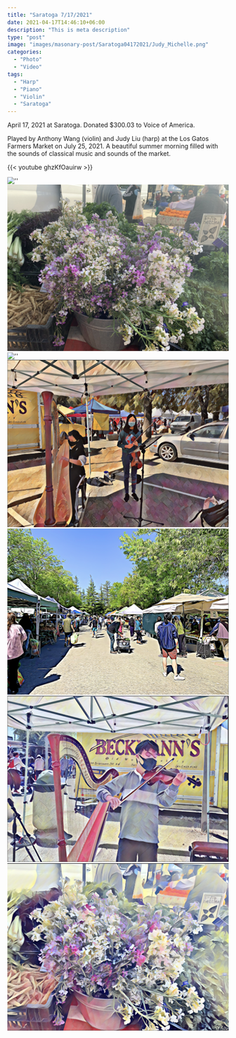 ```yaml
---
title: "Saratoga 7/17/2021"
date: 2021-04-17T14:46:10+06:00
description: "This is meta description"
type: "post"
image: "images/masonary-post/Saratoga04172021/Judy_Michelle.png"
categories:
  - "Photo"
  - "Video"
tags:
  - "Harp"
  - "Piano"
  - "Violin"
  - "Saratoga"
---
```


April 17, 2021 at Saratoga.
Donated $300.03 to Voice of America.


Played by Anthony Wang (violin) and Judy Liu (harp) at the Los Gatos Farmers Market on July 25, 2021.
A beautiful summer morning filled with the sounds of classical music and sounds of the market.

{{< youtube ghzKfOauirw >}}

![''](/images/masonary-post/Saratoga04172021/IMG_4550.jpg)
![''](/images/masonary-post/Saratoga04172021/IMG_4552.jpg)
![''](/images/masonary-post/Saratoga04172021/IMG_4573.jpg)
![''](/images/masonary-post/Saratoga04172021/Judy_Michelle.png)
![''](/images/masonary-post/Saratoga04172021/photo.png)
![''](/images/masonary-post/Saratoga04172021/photo2.png)
![''](/images/masonary-post/Saratoga04172021/photo3.png)
